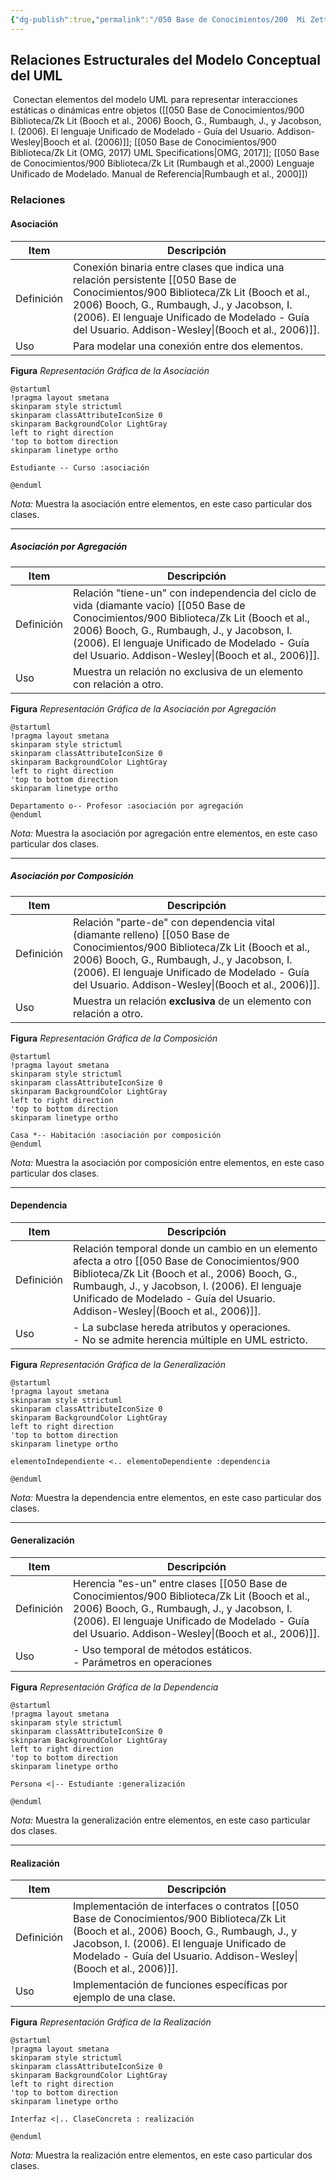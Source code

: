 ```yaml
---
{"dg-publish":true,"permalink":"/050 Base de Conocimientos/200  Mi Zettelkasten/100 Docencia/IS1/2025/Clase 08 Modelo Conceptual del UML - Elementos, Relaciones, Reglas y Mecanismos Comunes/Zk Modelo Conceptual del UML (Relaciones Estructurales)/","tags":["digitalGarden","modeloConceptualUML"]}
---
```


## Relaciones Estructurales del Modelo Conceptual del UML

 Conectan elementos del modelo UML para representar interacciones estáticas o dinámicas entre objetos ([[050 Base de Conocimientos/900 Biblioteca/Zk Lit (Booch et al., 2006) Booch, G., Rumbaugh, J., y Jacobson, I. (2006). El lenguaje Unificado de Modelado - Guía del Usuario. Addison-Wesley\|Booch et al. (2006)]]; [[050 Base de Conocimientos/900 Biblioteca/Zk Lit (OMG, 2017) UML Specifications\|OMG, 2017]]; [[050 Base de Conocimientos/900 Biblioteca/Zk Lit (Rumbaugh et al.,2000) Lenguaje Unificado de Modelado. Manual de Referencia\|Rumbaugh et al., 2000]])

### Relaciones

#### Asociación 

| Item       | Descripción                                                                                                                                                                                                                                   |
| ---------- | --------------------------------------------------------------------------------------------------------------------------------------------------------------------------------------------------------------------------------------------- |
| Definición | Conexión binaria entre clases que indica una relación persistente [[050 Base de Conocimientos/900 Biblioteca/Zk Lit (Booch et al., 2006) Booch, G., Rumbaugh, J., y Jacobson, I. (2006). El lenguaje Unificado de Modelado - Guía del Usuario. Addison-Wesley\|(Booch et al., 2006)]]. |
| Uso        | Para modelar una conexión entre dos elementos.                                                                                                                                                                                                |

**Figura**
_Representación Gráfica de la Asociación_
```plantuml
@startuml
!pragma layout smetana
skinparam style strictuml
skinparam classAttributeIconSize 0
skinparam BackgroundColor LightGray
left to right direction
'top to bottom direction
skinparam linetype ortho

Estudiante -- Curso :asociación

@enduml
```
_Nota:_ Muestra la asociación entre elementos, en este caso particular dos clases.

----
##### Asociación por Agregación

| Item       | Descripción                                                                                                                                                                                                                                          |
| ---------- | ---------------------------------------------------------------------------------------------------------------------------------------------------------------------------------------------------------------------------------------------------- |
| Definición | Relación "tiene-un" con independencia del ciclo de vida (diamante vacío) [[050 Base de Conocimientos/900 Biblioteca/Zk Lit (Booch et al., 2006) Booch, G., Rumbaugh, J., y Jacobson, I. (2006). El lenguaje Unificado de Modelado - Guía del Usuario. Addison-Wesley\|(Booch et al., 2006)]]. |
| Uso        | Muestra un relación no exclusiva de un elemento con relación a otro.                                                                                                                                                                                 |

**Figura**
_Representación Gráfica de la Asociación por Agregación_
```plantuml
@startuml
!pragma layout smetana
skinparam style strictuml
skinparam classAttributeIconSize 0
skinparam BackgroundColor LightGray
left to right direction
'top to bottom direction
skinparam linetype ortho

Departamento o-- Profesor :asociación por agregación
@enduml
```
_Nota:_ Muestra la asociación por agregación entre elementos, en este caso particular dos clases.

----
##### Asociación por Composición

| Item       | Descripción                                                                                                                                                                                                                              |
| ---------- | ---------------------------------------------------------------------------------------------------------------------------------------------------------------------------------------------------------------------------------------- |
| Definición | Relación "parte-de" con dependencia vital (diamante relleno) [[050 Base de Conocimientos/900 Biblioteca/Zk Lit (Booch et al., 2006) Booch, G., Rumbaugh, J., y Jacobson, I. (2006). El lenguaje Unificado de Modelado - Guía del Usuario. Addison-Wesley\|(Booch et al., 2006)]]. |
| Uso        | Muestra un relación **exclusiva** de un elemento con relación a otro.                                                                                                                                                                    |

**Figura**
_Representación Gráfica de la Composición_
```plantuml
@startuml
!pragma layout smetana
skinparam style strictuml
skinparam classAttributeIconSize 0
skinparam BackgroundColor LightGray
left to right direction
'top to bottom direction
skinparam linetype ortho

Casa *-- Habitación :asociación por composición
@enduml
```
_Nota:_ Muestra la asociación por composición entre elementos, en este caso particular dos clases.

----
#### Dependencia

| Item       | Descripción                                                                                                                                                                                                                                |
| ---------- | ------------------------------------------------------------------------------------------------------------------------------------------------------------------------------------------------------------------------------------------ |
| Definición | Relación temporal donde un cambio en un elemento afecta a otro [[050 Base de Conocimientos/900 Biblioteca/Zk Lit (Booch et al., 2006) Booch, G., Rumbaugh, J., y Jacobson, I. (2006). El lenguaje Unificado de Modelado - Guía del Usuario. Addison-Wesley\|(Booch et al., 2006)]]. |
| Uso        | - La subclase hereda atributos y operaciones.<br>- No se admite herencia múltiple en UML estricto.<br>                                                                                                                                     |

**Figura**
_Representación Gráfica de la Generalización_
```plantuml
@startuml
!pragma layout smetana
skinparam style strictuml
skinparam classAttributeIconSize 0
skinparam BackgroundColor LightGray
left to right direction
'top to bottom direction
skinparam linetype ortho

elementoIndependiente <.. elementoDependiente :dependencia

@enduml
```
_Nota:_ Muestra la dependencia entre elementos, en este caso particular dos clases.

----
#### Generalización

| Item       | Descripción                                                                                                                                                                                               |
| ---------- | --------------------------------------------------------------------------------------------------------------------------------------------------------------------------------------------------------- |
| Definición | Herencia "es-un" entre clases [[050 Base de Conocimientos/900 Biblioteca/Zk Lit (Booch et al., 2006) Booch, G., Rumbaugh, J., y Jacobson, I. (2006). El lenguaje Unificado de Modelado - Guía del Usuario. Addison-Wesley\|(Booch et al., 2006)]]. |
| Uso        | - Uso temporal de métodos estáticos.<br>- Parámetros en operaciones                                                                                                                                       |

**Figura**
_Representación Gráfica de la Dependencia_
```plantuml
@startuml
!pragma layout smetana
skinparam style strictuml
skinparam classAttributeIconSize 0
skinparam BackgroundColor LightGray
left to right direction
'top to bottom direction
skinparam linetype ortho

Persona <|-- Estudiante :generalización

@enduml
```
_Nota:_ Muestra la generalización entre elementos, en este caso particular dos clases.

----
#### Realización

| Item       | Descripción                                                                                                                                                                                                          |
| ---------- | -------------------------------------------------------------------------------------------------------------------------------------------------------------------------------------------------------------------- |
| Definición | Implementación de interfaces o contratos [[050 Base de Conocimientos/900 Biblioteca/Zk Lit (Booch et al., 2006) Booch, G., Rumbaugh, J., y Jacobson, I. (2006). El lenguaje Unificado de Modelado - Guía del Usuario. Addison-Wesley\|(Booch et al., 2006)]]. |
| Uso        | Implementación de funciones específicas por ejemplo de una clase.                                                                                                                                                    |

**Figura**
_Representación Gráfica de la Realización_
```plantuml
@startuml
!pragma layout smetana
skinparam style strictuml
skinparam classAttributeIconSize 0
skinparam BackgroundColor LightGray
left to right direction
'top to bottom direction
skinparam linetype ortho

Interfaz <|.. ClaseConcreta : realización

@enduml
```
_Nota:_ Muestra la realización entre elementos, en este caso particular dos clases.
